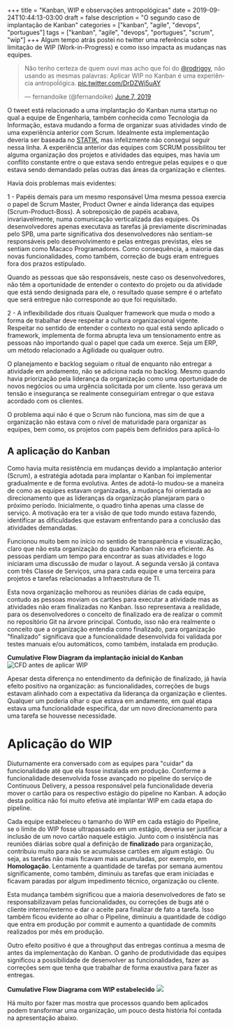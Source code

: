 +++
title = "Kanban, WIP e observações antropológicas"
date = 2019-09-24T10:44:13-03:00
draft = false
description = "O segundo caso de implantação de Kanban"
categories = ["kanban", "agile", "devops", "portugues"]
tags = ["kanban", "agile", "devops", "portugues", "scrum", "wip"]
+++
Algum tempo atrás postei no twitter uma referência sobre limitação de WIP (Work-in-Progress) e como isso impacta as mudanças nas equipes.

<blockquote class="twitter-tweet"><p lang="pt" dir="ltr">Não tenho certeza de quem ouvi mas acho que foi do <a href="https://twitter.com/rodrigoy?ref_src=twsrc%5Etfw">@rodrigoy</a>, não usando as mesmas palavras: Aplicar WIP no Kanban é uma experiência antropoĺógica. <a href="https://t.co/DrDZWi5uAY">pic.twitter.com/DrDZWi5uAY</a></p>&mdash; fernandoike (@fernandoike) <a href="https://twitter.com/fernandoike/status/1137056112996470785?ref_src=twsrc%5Etfw">June 7, 2019</a></blockquote> <script async src="https://platform.twitter.com/widgets.js" charset="utf-8"></script> 


O tweet está relacionado a uma implantação do Kanban numa startup no qual a equipe de Engenharia, também conhecida como Tecnologia da Informação, estava mudando a forma de organizar suas atividades vindo de uma experiência anterior com Scrum. Idealmente esta implementação deveria ser baseada no [STATIK](), mas infelizmente não consegui seguir nessa linha. A experiência anterior das equipes com SCRUM possibilitou ter alguma organização dos projetos e atividades das equipes, mas havia um conflito constante entre o que estava sendo entregue pelas equipes e o que estava sendo demandado pelas outras das áreas da organização e clientes.

Havia dois problemas mais evidentes:

1 - Papéis demais para um mesmo responsável
Uma mesma pessoa exercia o papel de Scrum Master, Product Owner e ainda liderança das equipes (Scrum-Product-Boss). A sobreposição de papéis acabava, invariavelmente, numa comunicação verticalizada das equipes. Os desenvolvedores apenas executava as tarefas já previamente discriminadas pelo SPB, uma parte significativa dos desenvolvedores não sentiam-se responsáveis pelo desenvolvimento e pelas entregas previstas, eles se sentiam como Macaco Programadores. Como consequência, a maioria das novas funcionalidades, como também, correção de bugs eram entregues fora dos prazos estipulado.

Quando as pessoas que são responsáveis, neste caso os desenvolvedores, não têm a oportunidade de entender o contexto do projeto ou da atividade que está sendo designada para ele, o resultado quase sempre é o artefato que será entregue não corresponde ao que foi requisitado.

2 - A inflexibilidade dos rituais
Qualquer framework que muda o modo a forma de trabalhar deve respeitar a cultura organizacional vigente. Respeitar no sentido de entender o contexto no qual está sendo aplicado o framework, implementa de forma abrupta leva um tensionamento entre as pessoas não importando qual o papel que cada um exerce. Seja um ERP, um método relacionado a Agilidade ou qualquer outro.

O planejamento e backlog seguiam o ritual de enquanto não entregar a atividade em andamento, não se adiciona nada no backlog. Mesmo quando havia priorização pela liderança da organização como uma oportunidade de novos negócios ou uma urgência solicitada por um cliente. Isso gerava um tensão e insegurança se realmente conseguiriam entregar o que estava acordado com os clientes.

O problema aqui não é que o Scrum não funciona, mas sim de que a organização não estava com o nível de maturidade para organizar as equipes, bem como, os projetos com papéis bem definidos para aplicá-lo


## A aplicação do Kanban

Como havia muita resistência em mudanças devido a implantação anterior (Scrum), a estratégia adotada para implantar o Kanban foi implementar gradualmente e de forma evolutiva. Antes de adotá-lo mudou-se a maneira de como as equipes estavam organizadas, a mudança foi orientada ao direcionamento que as lideranças da organização planejaram para o próximo período. Inicialmente, o quadro tinha apenas uma classe de serviço. A motivação era ter a visão de que todo mundo estava fazendo, identificar as dificuldades que estavam enfrentando para a conclusão das atividades demandadas.

Funcionou muito bem no início no sentido de transparência e visualização, claro que não esta organização do quadro Kanban não era eficiente. As pessoas perdiam um tempo para encontrar as suas atividades e logo iniciaram uma discussão de mudar o layout. A segunda versão já contava com três Classe de Serviços, uma para cada equipe e uma terceira para projetos e tarefas relacionadas a Infraestrutura de TI.

Esta nova organização melhorou as reuniões diárias de cada equipe, contudo as pessoas moviam os cartões para executar a atividade mas as atividades não eram finalizadas no Kanban. Isso representava a realidade, para os desenvolvedores o conceito de finalizado era de realizar o commit no repositório Git na árvore principal. Contudo, isso não era realmente o conceito que a organização entendia como finalizado, para organização "finalizado" significava que a funcionalidade desenvolvida foi validada por testes manuais e/ou automáticos, como também, instalada em produção.

**Cumulative Flow Diagram da implantação inicial do Kanban**
![CFD antes de aplicar WIP](/images/CumulativeFlowDiagram.png)

Apesar desta diferença no entendimento da definição de finalizado, já havia efeito positivo na organização: as funcionalidades, correções de bugs estavam alinhado com a expectativa da liderança da organização e clientes. Qualquer um poderia olhar o que estava em andamento, em qual etapa estava uma funcionalidade específica, dar um novo direcionamento para uma tarefa se houvesse necessidade.

# Aplicação do WIP

Diuturnamente era conversado com as equipes para "cuidar" da funcionalidade até que ela fosse instalada em produção. Conforme a funcionalidade desenvolvida fosse avançado no pipeline do serviço de Continuous Delivery, a pessoa responsável pela funcionalidade deveria mover o cartão para os respectivo estágio do pipeline no Kanban. A adoção desta política não foi muito efetiva até implantar WIP em cada etapa do pipeline.

Cada equipe estabeleceu o tamanho do WIP em cada estágio do Pipeline, se o limite do WIP fosse ultrapassado em um estágio, deveria ser justificar a inclusão de um novo cartão naquele estágio. Junto com o insistência nas reuniões diárias sobre qual a definição de **finalizado** para organização, contribuiu muito para não se acumulasse cartões em algum estágio. Ou seja, as tarefas não mais ficavam mais acumuladas, por exemplo, em **Homologação**. Lentamente a quantidade de tarefas por semana aumentou significamente, como também, diminuiu as tarefas que eram iniciadas e ficavam paradas por algum impedimento técnico, organização ou cliente.

Esta mudança também significou que a maioria desenvolvedores de fato se responsabilizavam pelas funcionalidades, ou correções de bugs até o cliente interno/externo e dar o aceite para finalizar de fato a tarefa. Isso também ficou evidente ao olhar o Pipeline, diminuiu a quantidade de código que entra em produção por commit e aumento a quantidade de commits realizados por mês em produção. 

Outro efeito positivo é que a throughput das entregas continua a mesma de antes da implementação do Kanban. O ganho de produtividade das equipes significou a possibilidade de desenvolver as funcionalidades, fazer as correções sem que tenha que trabalhar de forma exaustiva para fazer as entregas.

**Cumulative Flow Diagrama com WIP estabelecido**
![](/images/CumulativeFlowDiagram_WIP.png)

Há muito por fazer mas mostra que processos quando bem aplicados podem transformar uma organização, um pouco desta história foi contada na apresentação abaixo.

<script async class="speakerdeck-embed" data-id="ec9e2e0c2257405080121b334fe62e6a" data-ratio="1.77777777777778" src="//speakerdeck.com/assets/embed.js"></script>
